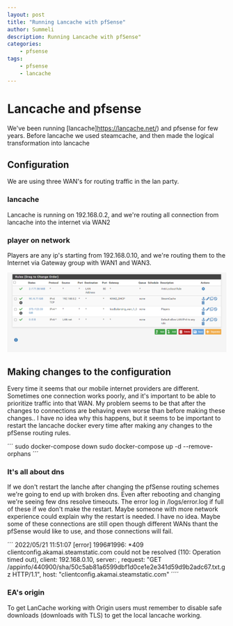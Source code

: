 ```yaml
---
layout: post
title: "Running Lancache with pfSense"
author: Summeli
description: Running Lancache with pfSense"
categories:
    - pfsense
tags:
    - pfsense
    - lancache
---
```

# Lancache and pfsense
We've been running [lancache]https://lancache.net/) and pfsense for few years. Before lancache we used steamcache, and then made the logical transformation into lancache

## Configuration
We are using three WAN's for routing traffic in the lan party. 

### lancache
Lancache is running on 192.168.0.2, and we're routing all connection from lancache into the internet via WAN2

### player on network
Players are any ip's starting from 192.168.0.10, and we're routing them to the Internet via Gateway group with WAN1 and WAN3.

![](/img/2022/2022_05_steamcache.png)

## Making changes to the configuration
Every time it seems that our mobile internet providers are different. Sometimes one connection works poorly, and it's important to be able to prioritize traffic into that WAN. My problem seems to be that after the changes to connections are behaving even worse than before making these changes.. I have no idea why this happens, but
it seems to be important to restart the lancache docker every time after making any changes to the pfSense routing rules. 

´´´
 sudo docker-compose down
 sudo docker-compose up -d --remove-orphans
´´´

### It's all about dns

If we don't restart the lanche after changing the pfSense routing schemes we're going to end up with broken dns. Even after rebooting and changing we're seeing few dns resolve timeouts. The error log in /logs/error.log if full of these if we don't make the restart. Maybe someone with more network experience could explain why the restart is needed. I have no idea. Maybe some of these connections are still open though different WANs thant the pfSense would like to use, and those connections will fail. 


´´´
2022/05/21 11:51:07 [error] 1996#1996: *409 clientconfig.akamai.steamstatic.com could not be resolved (110: Operation timed out), client: 192.168.0.10, server: , request: "GET /appinfo/440900/sha/50c5ab81a6599dbf1d0ce1e2e341d59d9b2adc67.txt.gz HTTP/1.1", host: "clientconfig.akamai.steamstatic.com"
´´´´

### EA's origin

To get LanCache working with Origin users must remember to disable safe downloads (downloads with TLS) to get the local lancache working.